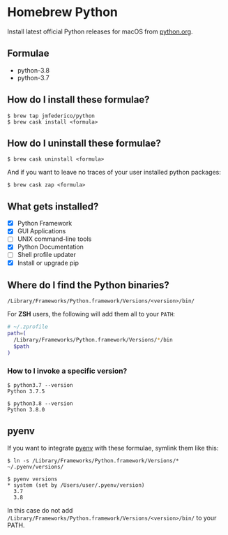 # Homebrew Python

Install latest official Python releases for macOS from
[python.org](https://www.python.org/).

## Formulae

- python-3.8
- python-3.7

## How do I install these formulae?
```console
$ brew tap jmfederico/python
$ brew cask install <formula>
```

## How do I uninstall these formulae?
```console
$ brew cask uninstall <formula>
```

And if you want to leave no traces of your user installed python packages:
```console
$ brew cask zap <formula>
```

## What gets installed?
- [x] Python Framework
- [x] GUI Applications
- [ ] UNIX command-line tools
- [x] Python Documentation
- [ ] Shell profile updater
- [x] Install or upgrade pip

## Where do I find the Python binaries?
`/Library/Frameworks/Python.framework/Versions/<version>/bin/`

For **ZSH** users, the following will add them all to your `PATH`:
```sh
# ~/.zprofile
path=(
  /Library/Frameworks/Python.framework/Versions/*/bin
  $path
)
```

### How to I invoke a specific version?
```console
$ python3.7 --version
Python 3.7.5

$ python3.8 --version
Python 3.8.0
```

## pyenv

If you want to integrate [pyenv](https://github.com/pyenv/pyenv/) with these formulae,
symlink them like this:
```console
$ ln -s /Library/Frameworks/Python.framework/Versions/* ~/.pyenv/versions/

$ pyenv versions
* system (set by /Users/user/.pyenv/version)
  3.7
  3.8
```

In this case do not add `/Library/Frameworks/Python.framework/Versions/<version>/bin/`
to your PATH.
